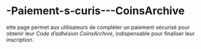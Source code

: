 # -Paiement-s-curis---CoinsArchive
ette page permet aux utilisateurs de compléter un paiement sécurisé pour obtenir leur *Code d’adhésion CoinsArchive*, indispensable pour finaliser leur inscription.
